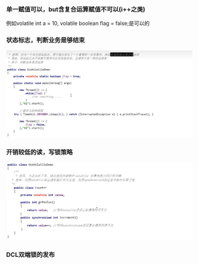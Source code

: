 ### 单一赋值可以，but含复合运算赋值不可以(i++之类)

例如volatile int a = 10, volatile boolean flag = false;是可以的

### 状态标志，判断业务是够结束

![image-20230708180904927](images/7.状态标志，判断业务是够结束.png)

### 开销较低的读，写锁策略

![image-20230708181135471](images/8.开销较低，写锁策略.png)

### DCL双端锁的发布





